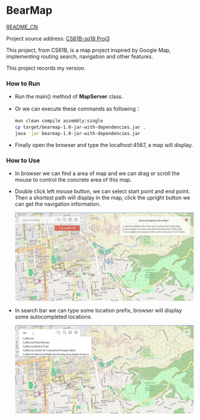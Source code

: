 # BearMap

[README_CN](README.md)

Project source address: [CS61B-sp18 Proj3](https://sp18.datastructur.es/materials/proj/proj3/proj3)

This project, from CS61B, is a map project inspired by Google Map, implementing routing search, navigation and other features.

This project records my version.

### How to Run

- Run the main() method of **MapServer** class.

- Or we can execute these commands as following：

  ```bash
  mvn clean compile assembly:single
  cp target/bearmap-1.0-jar-with-dependencies.jar .
  java -jar bearmap-1.0-jar-with-dependencies.jar
  ```

- Finally open the browser and type the localhost:4567, a map will display.

### How to Use

- In browser we can find a area of map and we can drag or scroll the mouse to control the concrete area of this map.

- Double click left mouse button, we can select start point and end point. Then a shortest path will display in the map, click the upright button we can get the navigation information.

  <img src="route_example.png" style="zoom:60%;" />

- In search bar we can type some location prefix, browser will display some autocompleted locations.

  <img src="map_example.png" alt="map_example" style="zoom:60%;" />
